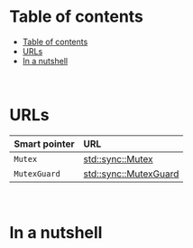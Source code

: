 # Table of contents
- [Table of contents](#table-of-contents)
- [URLs](#urls)
- [In a nutshell](#in-a-nutshell)

<br>

# URLs
|Smart pointer|URL|
|:----|:------------|
|`Mutex`|[std::sync::Mutex](https://doc.rust-lang.org/stable/std/sync/struct.Mutex.html)|
|`MutexGuard`|[std::sync::MutexGuard](https://doc.rust-lang.org/stable/std/sync/struct.MutexGuard.html)|

<br>

# In a nutshell